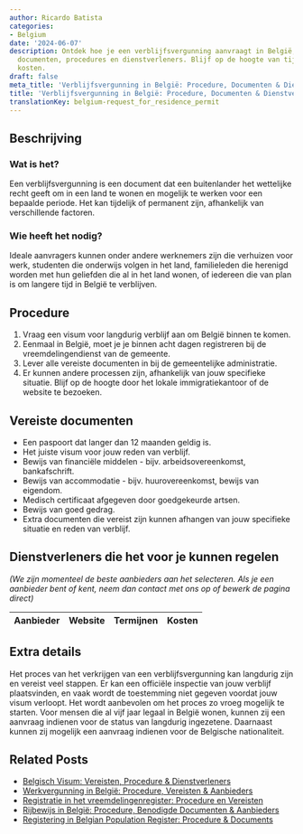 ```yaml
---
author: Ricardo Batista
categories:
- Belgium
date: '2024-06-07'
description: Ontdek hoe je een verblijfsvergunning aanvraagt in België, met vereiste
  documenten, procedures en dienstverleners. Blijf op de hoogte van tijdslijnen en
  kosten.
draft: false
meta_title: 'Verblijfsvergunning in België: Procedure, Documenten & Dienstverleners'
title: 'Verblijfsvergunning in België: Procedure, Documenten & Dienstverleners'
translationKey: belgium-request_for_residence_permit
---
```



## Beschrijving
### Wat is het?
Een verblijfsvergunning is een document dat een buitenlander het wettelijke recht geeft om in een land te wonen en mogelijk te werken voor een bepaalde periode. Het kan tijdelijk of permanent zijn, afhankelijk van verschillende factoren.

### Wie heeft het nodig?
Ideale aanvragers kunnen onder andere werknemers zijn die verhuizen voor werk, studenten die onderwijs volgen in het land, familieleden die herenigd worden met hun geliefden die al in het land wonen, of iedereen die van plan is om langere tijd in België te verblijven.

## Procedure
1. Vraag een visum voor langdurig verblijf aan om België binnen te komen.
2. Eenmaal in België, moet je je binnen acht dagen registreren bij de vreemdelingendienst van de gemeente.
3. Lever alle vereiste documenten in bij de gemeentelijke administratie.
4. Er kunnen andere processen zijn, afhankelijk van jouw specifieke situatie. Blijf op de hoogte door het lokale immigratiekantoor of de website te bezoeken.

## Vereiste documenten
- Een paspoort dat langer dan 12 maanden geldig is.
- Het juiste visum voor jouw reden van verblijf.
- Bewijs van financiële middelen - bijv. arbeidsovereenkomst, bankafschrift.
- Bewijs van accommodatie - bijv. huurovereenkomst, bewijs van eigendom.
- Medisch certificaat afgegeven door goedgekeurde artsen.
- Bewijs van goed gedrag.
- Extra documenten die vereist zijn kunnen afhangen van jouw specifieke situatie en reden van verblijf.

## Dienstverleners die het voor je kunnen regelen

_(We zijn momenteel de beste aanbieders aan het selecteren. Als je een aanbieder bent of kent, neem dan contact met ons op of bewerk de pagina direct)_

| Aanbieder       |     Website     |     Termijnen    |       Kosten     |
| :-------------: | :-------------: |  :-------------: | :-------------: |

## Extra details
Het proces van het verkrijgen van een verblijfsvergunning kan langdurig zijn en vereist veel stappen. Er kan een officiële inspectie van jouw verblijf plaatsvinden, en vaak wordt de toestemming niet gegeven voordat jouw visum verloopt. Het wordt aanbevolen om het proces zo vroeg mogelijk te starten. Voor mensen die al vijf jaar legaal in België wonen, kunnen zij een aanvraag indienen voor de status van langdurig ingezetene. Daarnaast kunnen zij mogelijk een aanvraag indienen voor de Belgische nationaliteit.


## Related Posts

- [Belgisch Visum: Vereisten, Procedure & Dienstverleners](https://tramitit.com/nl/guides/belgium/aanvraag_visum/)
- [Werkvergunning in België: Procedure, Vereisten & Aanbieders](https://tramitit.com/nl/guides/belgium/verzoek_om_werkvergunning/)
- [Registratie in het vreemdelingenregister: Procedure en Vereisten](https://tramitit.com/nl/guides/belgium/inschrijving_in_de_vreemdelingenregisters/)
- [Rijbewijs in België: Procedure, Benodigde Documenten & Aanbieders](https://tramitit.com/nl/guides/belgium/verzoek_om_een_rijbewijs/)
- [Registering in Belgian Population Register: Procedure & Documents](https://tramitit.com/nl/guides/belgium/inschrijving_in_de_bevolkingsregisters/)
